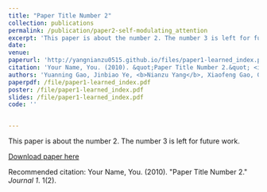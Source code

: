```yaml
---
title: "Paper Title Number 2"
collection: publications
permalink: /publication/paper2-self-modulating_attention
excerpt: 'This paper is about the number 2. The number 3 is left for future work.'
date: 
venue: 
paperurl: 'http://yangnianzu0515.github.io/files/paper1-learned_index.pdf'
citation: 'Your Name, You. (2010). &quot;Paper Title Number 2.&quot; <i>Journal 1</i>. 1(2).'
authors: 'Yuanning Gao, Jinbiao Ye, <b>Nianzu Yang</b>, Xiaofeng Gao, Guihai Chen'
paperpdf: /file/paper1-learned_index.pdf
poster: /file/paper1-learned_index.pdf
slides: /file/paper1-learned_index.pdf
code: ''


---
```

This paper is about the number 2. The number 3 is left for future work.

[Download paper here](http://yangnianzu0515.github.io/files/paper2.pdf)

Recommended citation: Your Name, You. (2010). "Paper Title Number 2." <i>Journal 1</i>. 1(2).